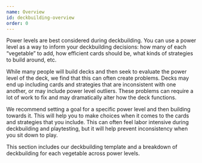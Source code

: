 ```yaml
---
name: Overview
id: deckbuilding-overview
order: 0
---
```


Power levels are best considered during deckbuilding. You can use a power level as a way to inform your deckbuilding decisions: how many of each “vegetable” to add, how efficient cards should be, what kinds of strategies to build around, etc.

While many people will build decks and then seek to evaluate the power level of the deck, we find that this can often create problems. Decks may end up including cards and strategies that are inconsistent with one another, or may include power level outliers. These problems can require a lot of work to fix and may dramatically alter how the deck functions.

We recommend setting a goal for a specific power level and then building towards it. This will help you to make choices when it comes to the cards and strategies that you include. This can often feel labor intensive during deckbuilding and playtesting, but it will help prevent inconsistency when you sit down to play.

This section includes our deckbuilding template and a breakdown of deckbuilding for each vegetable across power levels.
